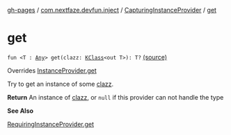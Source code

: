 [gh-pages](../../index.md) / [com.nextfaze.devfun.inject](../index.md) / [CapturingInstanceProvider](index.md) / [get](.)

# get

`fun <T : `[`Any`](https://kotlinlang.org/api/latest/jvm/stdlib/kotlin/-any/index.html)`> get(clazz: `[`KClass`](https://kotlinlang.org/api/latest/jvm/stdlib/kotlin.reflect/-k-class/index.html)`<out T>): T?` [(source)](https://github.com/NextFaze/dev-fun/tree/master/devfun-annotations/src/main/java/com/nextfaze/devfun/inject/InstanceProvider.kt#L79)

Overrides [InstanceProvider.get](../-instance-provider/get.md)

Try to get an instance of some [clazz](get.md#com.nextfaze.devfun.inject.CapturingInstanceProvider$get(kotlin.reflect.KClass((com.nextfaze.devfun.inject.CapturingInstanceProvider.get.T)))/clazz).

**Return**
An instance of [clazz](get.md#com.nextfaze.devfun.inject.CapturingInstanceProvider$get(kotlin.reflect.KClass((com.nextfaze.devfun.inject.CapturingInstanceProvider.get.T)))/clazz), or `null` if this provider can not handle the type

**See Also**

[RequiringInstanceProvider.get](../-requiring-instance-provider/get.md)

